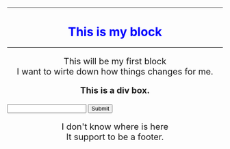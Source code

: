<!DOCTYPE html>
<html lang="en">
<head>
    <meta charset="UTF-8">
    <meta http-equiv="X-UA-Compatible" content="IE=edge">
    <meta name="viewport" content="width=device-width, initial-scale=1.0">
    <title>Bill's Block</title>
    <style>
        h1 {color:blue; text-align: center;}
        p {text-align: center; font-size: 20px;}
    </style>
</head>
<body>
    <hr />
    <h1>This is my block</h1>
    <hr />
    <p>
        This will be my first block <br />
        I want to wirte down how things changes for me.
    </p>
    <div>
        <b>
            <p>
               This is a div box.
            </p>
        </b>
    </div>
    <div>
        <input type="text">
        <input type="submit">
    </div>

</body>
<footer>
    <p>
        I don't know where is here <br>
        It support to be a footer.
    </p>
</footer>
</html>
